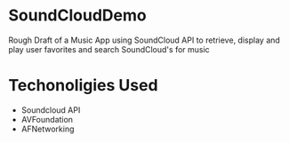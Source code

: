 # SoundCloudDemo
Rough Draft of a Music App using SoundCloud API to retrieve, display and play user favorites and search SoundCloud's for music 
# Techonoligies Used
* Soundcloud API
* AVFoundation
* AFNetworking
